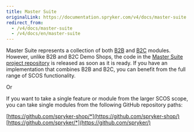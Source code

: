 ```yaml
---
title: Master Suite
originalLink: https://documentation.spryker.com/v4/docs/master-suite
redirect_from:
  - /v4/docs/master-suite
  - /v4/docs/en/master-suite
---
```


Master Suite represents a collection of both [B2B](/docs/scos/dev/about-spryker/202001.0/b2b-suite.html) and [B2C](/docs/scos/dev/about-spryker/202001.0/b2c-suite.html) modules. However, unlike B2B and B2C Demo Shops, the code in the [Master Suite project repository](https://github.com/spryker-shop/suite) is released as soon as it is ready.  If you have an implementation that combines B2B and B2C, you can benefit from the full range of SCOS functionality. 

Or

If you want to take a single feature or module from the larger SCOS scope, you can take single modules  from the following GitHub repository paths:

[https://github.com/spryker-shop/*](https://github.com/spryker-shop/)
[https://github.com/spryker/*](https://github.com/spryker/)

